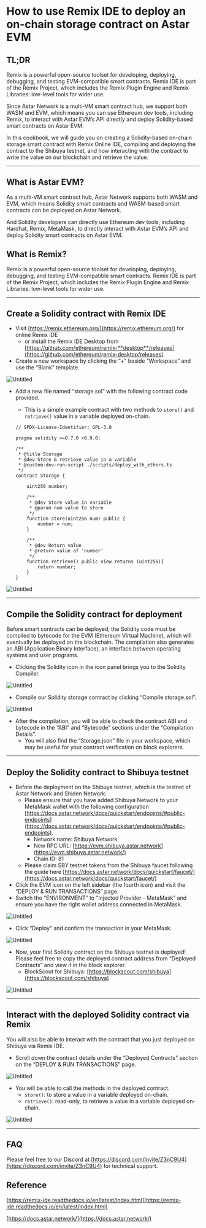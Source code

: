 # How to use Remix IDE to deploy an on-chain storage contract on Astar EVM

## TL;DR

Remix is a powerful open-source toolset for developing, deploying, debugging, and testing EVM-compatible smart contracts. Remix IDE is part of the Remix Project, which includes the Remix Plugin Engine and Remix Libraries: low-level tools for wider use.

Since Astar Network is a multi-VM smart contract hub, we support both WASM and EVM, which means you can use Ethereum dev tools, including Remix, to interact with Astar EVM’s API directly and deploy Solidity-based smart contracts on Astar EVM.

In this cookbook, we will guide you on creating a Solidity-based on-chain storage smart contract with Remix Online IDE, compiling and deploying the contract to the Shibuya testnet, and how interacting with the contract to write the value on our blockchain and retrieve the value.

---

## What is Astar EVM?

As a multi-VM smart contract hub, Astar Network supports both WASM and EVM, which means Solidity smart contracts and WASM-based smart contracts can be deployed on Astar Network. 

And Solidity developers can directly use Ethereum dev tools, including Hardhat, Remix, MetaMask, to directly interact with Astar EVM’s API and deploy Solidity smart contracts on Astar EVM.

## What is Remix?

Remix is a powerful open-source toolset for developing, deploying, debugging, and testing EVM-compatible smart contracts. Remix IDE is part of the Remix Project, which includes the Remix Plugin Engine and Remix Libraries: low-level tools for wider use.

---

## Create a Solidity contract with Remix IDE

- Visit [https://remix.ethereum.org/](https://remix.ethereum.org/) for online Remix IDE
    - or install the Remix IDE Desktop from [https://github.com/ethereum/remix-**desktop**/releases](https://github.com/ethereum/remix-desktop/releases).
- Create a new workspace by clicking the “+” beside “Workspace” and use the “Blank” template.

![Untitled](How%20to%20use%20Remix%20IDE%20to%20deploy%20an%20on-chain%20storage%203dd34752bfab4c91938a55bb55dd9823/Untitled.png)

- Add a new file named “storage.sol” with the following contract code provided.
    - This is a simple example contract with two methods to `store()` and `retrieve()` value in a variable deployed on-chain.
    
    ```
    // SPDX-License-Identifier: GPL-3.0
    
    pragma solidity >=0.7.0 <0.9.0;
    
    /**
     * @title Storage
     * @dev Store & retrieve value in a variable
     * @custom:dev-run-script ./scripts/deploy_with_ethers.ts
     */
    contract Storage {
    
        uint256 number;
    
        /**
         * @dev Store value in variable
         * @param num value to store
         */
        function store(uint256 num) public {
            number = num;
        }
    
        /**
         * @dev Return value 
         * @return value of 'number'
         */
        function retrieve() public view returns (uint256){
            return number;
        }
    }
    ```
    

![Untitled](How%20to%20use%20Remix%20IDE%20to%20deploy%20an%20on-chain%20storage%203dd34752bfab4c91938a55bb55dd9823/Untitled%201.png)

---

## Compile the Solidity contract for deployment

Before smart contracts can be deployed, the Solidity code must be compiled to bytecode for the EVM (Ethereum Virtual Machine), which will eventually be deployed on the blockchain. The compilation also generates an ABI (Application Binary Interface), an interface between operating systems and user programs.

- Clicking the Solidity icon in the icon panel brings you to the Solidity Compiler.

![Untitled](How%20to%20use%20Remix%20IDE%20to%20deploy%20an%20on-chain%20storage%203dd34752bfab4c91938a55bb55dd9823/Untitled%202.png)

- Compile our Solidity storage contract by clicking “Compile storage.sol”.

![Untitled](How%20to%20use%20Remix%20IDE%20to%20deploy%20an%20on-chain%20storage%203dd34752bfab4c91938a55bb55dd9823/Untitled%203.png)

- After the compilation, you will be able to check the contract ABI and bytecode in the “ABI” and “Bytecode” sections under the “Compilation Details”.
    - You will also find the “Storage.json” file in your workspace, which may be useful for your contract verification on block explorers.

---

## Deploy the Solidity contract to Shibuya testnet

- Before the deployment on the Shibuya testnet, which is the testnet of Astar Network and Shiden Network:
    - Please ensure that you have added Shibuya Network to your MetaMask wallet with the following configuration [https://docs.astar.network/docs/quickstart/endpoints/#public-endpoints](https://docs.astar.network/docs/quickstart/endpoints/#public-endpoints).
        - Network name: Shibuya Network
        - New RPC URL: [https://evm.shibuya.astar.network](https://evm.shibuya.astar.network/)
        - Chain ID: 81
    - Please claim SBY testnet tokens from the Shibuya faucet following the guide here [https://docs.astar.network/docs/quickstart/faucet/](https://docs.astar.network/docs/quickstart/faucet/)
- Click the EVM icon on the left sidebar (the fourth icon) and visit the “DEPLOY & RUN TRANSACTIONS” page.
- Switch the “ENVIRONMENT” to “Injected Provider - MetaMask” and ensure you have the right wallet address connected in MetaMask.

![Untitled](How%20to%20use%20Remix%20IDE%20to%20deploy%20an%20on-chain%20storage%203dd34752bfab4c91938a55bb55dd9823/Untitled%204.png)

- Click “Deploy” and confirm the transaction in your MetaMask.

![Untitled](How%20to%20use%20Remix%20IDE%20to%20deploy%20an%20on-chain%20storage%203dd34752bfab4c91938a55bb55dd9823/Untitled%205.png)

- Now, your first Solidity contract on the Shibuya testnet is deployed! Please feel free to copy the deployed contract address from “Deployed Contracts” and view it in the block explorer.
    - BlockScout for Shibuya: [https://blockscout.com/shibuya](https://blockscout.com/shibuya)

![Untitled](How%20to%20use%20Remix%20IDE%20to%20deploy%20an%20on-chain%20storage%203dd34752bfab4c91938a55bb55dd9823/Untitled%206.png)

---

## Interact with the deployed Solidity contract via Remix

You will also be able to interact with the contract that you just deployed on Shibuya via Remix IDE.

- Scroll down the contract details under the “Deployed Contracts” section on the “DEPLOY & RUN TRANSACTIONS” page.

![Untitled](How%20to%20use%20Remix%20IDE%20to%20deploy%20an%20on-chain%20storage%203dd34752bfab4c91938a55bb55dd9823/Untitled%207.png)

- You will be able to call the methods in the deployed contract.
    - `store()`: to store a value in a variable deployed on-chain.
    - `retrieve()`: read-only, to retrieve a value in a variable deployed on-chain.

![Untitled](How%20to%20use%20Remix%20IDE%20to%20deploy%20an%20on-chain%20storage%203dd34752bfab4c91938a55bb55dd9823/Untitled%208.png)

---

## FAQ

Please feel free to our Discord at [https://discord.com/invite/Z3nC9U4](https://discord.com/invite/Z3nC9U4) for technical support.

## Reference

[https://remix-ide.readthedocs.io/en/latest/index.html](https://remix-ide.readthedocs.io/en/latest/index.html)

[https://docs.astar.network/](https://docs.astar.network/)